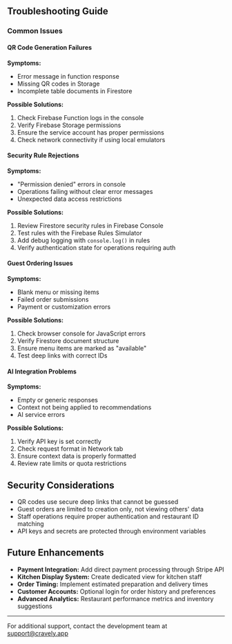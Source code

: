 ## Troubleshooting Guide

### Common Issues

#### QR Code Generation Failures

**Symptoms:**

- Error message in function response
- Missing QR codes in Storage
- Incomplete table documents in Firestore

**Possible Solutions:**

1. Check Firebase Function logs in the console
2. Verify Firebase Storage permissions
3. Ensure the service account has proper permissions
4. Check network connectivity if using local emulators

#### Security Rule Rejections

**Symptoms:**

- "Permission denied" errors in console
- Operations failing without clear error messages
- Unexpected data access restrictions

**Possible Solutions:**

1. Review Firestore security rules in Firebase Console
2. Test rules with the Firebase Rules Simulator
3. Add debug logging with `console.log()` in rules
4. Verify authentication state for operations requiring auth

#### Guest Ordering Issues

**Symptoms:**

- Blank menu or missing items
- Failed order submissions
- Payment or customization errors

**Possible Solutions:**

1. Check browser console for JavaScript errors
2. Verify Firestore document structure
3. Ensure menu items are marked as "available"
4. Test deep links with correct IDs

#### AI Integration Problems

**Symptoms:**

- Empty or generic responses
- Context not being applied to recommendations
- AI service errors

**Possible Solutions:**

1. Verify API key is set correctly
2. Check request format in Network tab
3. Ensure context data is properly formatted
4. Review rate limits or quota restrictions

## Security Considerations

- QR codes use secure deep links that cannot be guessed
- Guest orders are limited to creation only, not viewing others' data
- Staff operations require proper authentication and restaurant ID matching
- API keys and secrets are protected through environment variables

## Future Enhancements

- **Payment Integration:** Add direct payment processing through Stripe API
- **Kitchen Display System:** Create dedicated view for kitchen staff
- **Order Timing:** Implement estimated preparation and delivery times
- **Customer Accounts:** Optional login for order history and preferences
- **Advanced Analytics:** Restaurant performance metrics and inventory suggestions

---

For additional support, contact the development team at support@cravely.app
